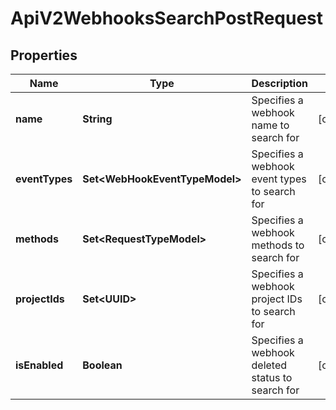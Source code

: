 

# ApiV2WebhooksSearchPostRequest


## Properties

| Name | Type | Description | Notes |
|------------ | ------------- | ------------- | -------------|
|**name** | **String** | Specifies a webhook name to search for |  [optional] |
|**eventTypes** | **Set&lt;WebHookEventTypeModel&gt;** | Specifies a webhook event types to search for |  [optional] |
|**methods** | **Set&lt;RequestTypeModel&gt;** | Specifies a webhook methods to search for |  [optional] |
|**projectIds** | **Set&lt;UUID&gt;** | Specifies a webhook project IDs to search for |  [optional] |
|**isEnabled** | **Boolean** | Specifies a webhook deleted status to search for |  [optional] |



